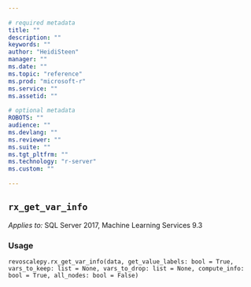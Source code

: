 ```yaml
--- 
 
# required metadata 
title: "" 
description: "" 
keywords: "" 
author: "HeidiSteen" 
manager: "" 
ms.date: "" 
ms.topic: "reference" 
ms.prod: "microsoft-r" 
ms.service: "" 
ms.assetid: "" 
 
# optional metadata 
ROBOTS: "" 
audience: "" 
ms.devlang: "" 
ms.reviewer: "" 
ms.suite: "" 
ms.tgt_pltfrm: "" 
ms.technology: "r-server" 
ms.custom: "" 
 
---
```


## ``rx_get_var_info``


*Applies to:* SQL Server 2017, Machine Learning Services 9.3


### Usage



```
revoscalepy.rx_get_var_info(data, get_value_labels: bool = True, vars_to_keep: list = None, vars_to_drop: list = None, compute_info: bool = True, all_nodes: bool = False)
```


